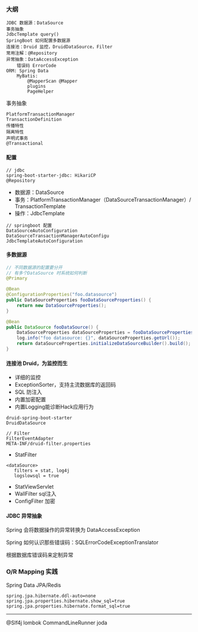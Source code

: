 ### 大纲
```
JDBC 数据源：DataSource
事务抽象
JdbcTemplate query()
SpringBoot 如何配置多数据源
连接池：Druid 监控，DruidDataSource，Filter
常用注解：@Repository
异常抽象：DataAccessException
	错误码 ErrorCode
ORM: Spring Data
	MyBatis:
		@MapperScan @Mapper
		plugins
		PageHelper
```

事务抽象
```
PlatformTransactionManager
TransactionDefinition
传播特性
隔离特性
声明式事务
@Transactional
```

#### 配置
```
// jdbc
spring-boot-starter-jdbc: HikariCP
@Repository
```

- 数据源：DataSource
- 事务：PlatformTransactionManager（DataSourceTransactionManager）/ TransactionTemplate
- 操作：JdbcTemplate

```
// springboot 配置
DataSourceAutoConfiguration
DataSourceTransactionManagerAutoConfigu
JdbcTemplateAutoConfiguration
```

#### 多数据源

```java
// 不同数据源的配置要分开
// 有多个DataSource 时系统如何判断
@Primary

@Bean
@ConfigurationProperties("foo.datasource")
public DataSourceProperties fooDataSourceProperties() {
    return new DataSourceProperties();
}

@Bean
public DataSource fooDataSource() {
    DataSourceProperties dataSourceProperties = fooDataSourceProperties();
    log.info("foo datasource: {}", dataSourceProperties.getUrl());
    return dataSourceProperties.initializeDataSourceBuilder().build();
}
```

#### 连接池 Druid，为监控而生
- 详细的监控
- ExceptionSorter，支持主流数据库的返回码
- SQL 防注入
- 内置加密配置
- 内置Logging能诊断Hack应用行为

```
druid-spring-boot-starter
DruidDataSource

// Filter
FilterEventAdapter
META-INF/druid-filter.properties
```

- StatFilter
 ```
<dataSource>
 	filters = stat, log4j
  	logslowsql = true
 ```

- StatViewServlet
- WallFilter sql注入
- ConfigFilter 加密

#### JDBC 异常抽象
Spring 会将数据操作的异常转换为 DataAccessException

Spring 如何认识那些错误码：SQLErrorCodeExceptionTranslator

根据数据库错误码来定制异常


### O/R Mapping 实践
Spring Data JPA/Redis

```
spring.jpa.hibernate.ddl-auto=none
spring.jpa.properties.hibernate.show_sql=true
spring.jpa.properties.hibernate.format_sql=true
```

---
@Slf4j
lombok
CommandLineRunner
joda